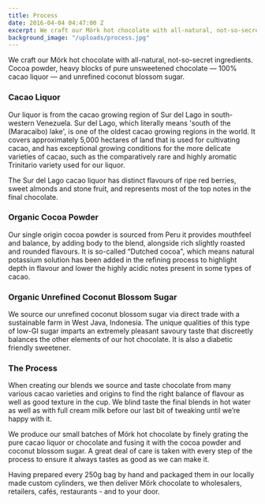 ```yaml
---
title: Process
date: 2016-04-04 04:47:00 Z
excerpt: We craft our Mörk hot chocolate with all-natural, not-so-secret ingredients. Cocoa powder, heavy blocks of pure unsweetened chocolate — 100% cacao liquor — and unrefined coconut blossom sugar.
background_image: "/uploads/process.jpg"
---
```


We craft our Mörk hot chocolate with all-natural, not-so-secret ingredients. Cocoa powder, heavy blocks of pure unsweetened chocolate — 100% cacao liquor — and unrefined coconut blossom sugar.

### Cacao Liquor
Our liquor is from the cacao growing region of Sur del Lago in south-western Venezuela. Sur del Lago, which literally means 'south of the (Maracaibo) lake', is one of the oldest cacao growing regions in the world. It covers approximately 5,000 hectares of land that is used for cultivating cacao, and has exceptional growing conditions for the more delicate varieties of cacao, such as the comparatively rare and highly aromatic Trinitario variety used for our liquor.

The Sur del Lago cacao liquor has distinct flavours of ripe red berries, sweet almonds and stone fruit, and represents most of the top notes in the final chocolate.

### Organic Cocoa Powder
Our single origin cocoa powder is sourced from Peru it provides mouthfeel and balance, by adding body to the blend, alongside rich slightly roasted and rounded flavours. It is so-called “Dutched cocoa", which means natural potassium solution has been added in the refining process to highlight depth in flavour and lower the highly acidic notes present in some types of cacao.

### Organic Unrefined Coconut Blossom Sugar
We source our unrefined coconut blossom sugar via direct trade with a sustainable farm in West Java, Indonesia. The unique qualities of this type of low-GI sugar imparts an extremely pleasant savoury taste that discreetly balances the other elements of our hot chocolate. It is also a diabetic friendly sweetener.

### The Process
When creating our blends we source and taste chocolate from many various cacao varieties and origins to find the right balance of flavour as well as good texture in the cup. We blind taste the final blends in hot water as well as with full cream milk before our last bit of tweaking until we’re happy with it.

We produce our small batches of Mörk hot chocolate by finely grating the pure cacao liquor or chocolate and fusing it with the cocoa powder and coconut blossom sugar. A great deal of care is taken with every step of the process to ensure it always tastes as good as we can make it.

Having prepared every 250g bag by hand and packaged them in our locally made custom cylinders, we then deliver Mörk chocolate to wholesalers, retailers, cafés, restaurants - and to your door.
